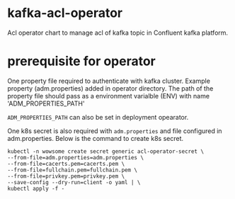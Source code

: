 # kafka-acl-operator
Acl operator chart to manage acl of kafka topic in Confluent kafka platform.

# prerequisite for operator
One property file required to authenticate with kafka cluster. Example property (adm.properties) added in operator directory.
The path of the property file should pass as a environment varialble (ENV) with name 'ADM_PROPERTIES_PATH'

`ADM_PROPERTIES_PATH` can also be set in deployment opearator.

One k8s secret is also required with `adm.properties` and file configured in adm.properties. Below is the command to create k8s secret.
```
kubectl -n wowsome create secret generic acl-operator-secret \
--from-file=adm.properties=adm.properties \
--from-file=cacerts.pem=cacerts.pem \
--from-file=fullchain.pem=fullchain.pem \
--from-file=privkey.pem=privkey.pem \
--save-config --dry-run=client -o yaml | \
kubectl apply -f -
```
